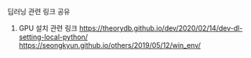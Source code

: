 딥러닝 관련 링크 공유 
1. GPU 설치 관련 링크
   https://theorydb.github.io/dev/2020/02/14/dev-dl-setting-local-python/
   https://seongkyun.github.io/others/2019/05/12/win_env/
